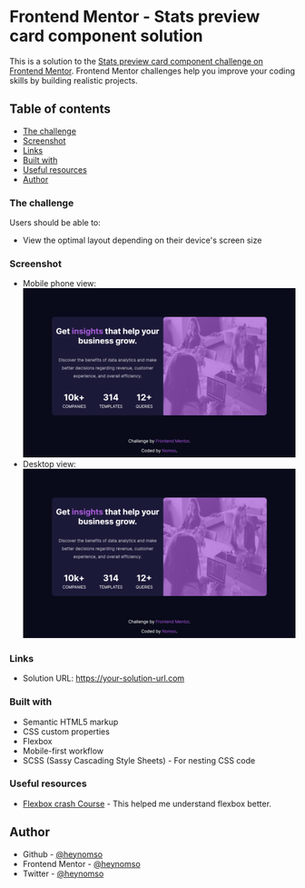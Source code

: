 # Frontend Mentor - Stats preview card component solution

This is a solution to the [Stats preview card component challenge on Frontend Mentor](https://www.frontendmentor.io/challenges/stats-preview-card-component-8JqbgoU62). Frontend Mentor challenges help you improve your coding skills by building realistic projects. 

## Table of contents
  - [The challenge](#the-challenge)
  - [Screenshot](#screenshot)
  - [Links](#links)
  - [Built with](#built-with)
  - [Useful resources](#useful-resources)
-   [Author](#author)

### The challenge

Users should be able to:
- View the optimal layout depending on their device's screen size

### Screenshot

- Mobile phone view: ![!\[\](output/Mobile%20phone%20view.png.jpg)](<output/Desktop view.png>)
- Desktop view: ![Alt text](<output/Desktop view.png>)

### Links

- Solution URL: https://your-solution-url.com

### Built with

- Semantic HTML5 markup
- CSS custom properties
- Flexbox
- Mobile-first workflow
- SCSS (Sassy Cascading Style Sheets) - For nesting CSS code

### Useful resources

- [Flexbox crash Course](https://youtu.be/3YW65K6LcIA) - This helped me understand flexbox better.

## Author

- Github - [@heynomso](https://github.com/heynomso)
- Frontend Mentor - [@heynomso](https://www.frontendmentor.io/profile/heynomso)
- Twitter - [@heynomso](https://twitter.com/heynomso)
